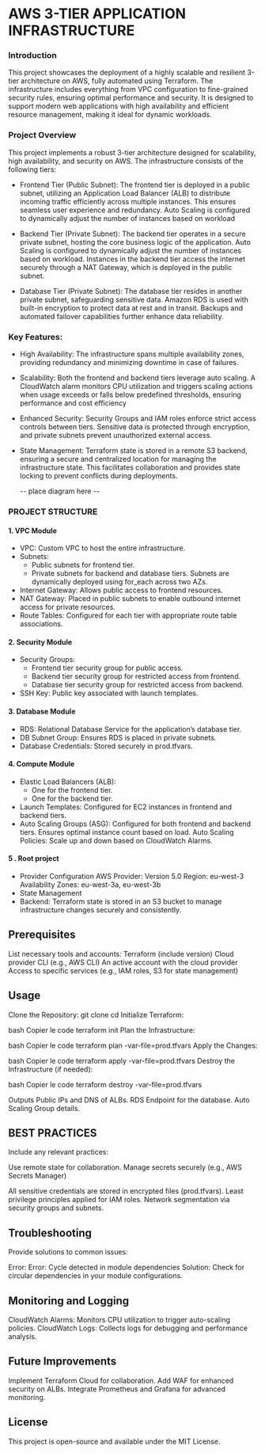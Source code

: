 # AWS 3-TIER APPLICATION INFRASTRUCTURE


### Introduction
This project showcases the deployment of a highly scalable and resilient 3-tier architecture on AWS, fully automated using Terraform. The infrastructure includes everything from VPC configuration to fine-grained security rules, ensuring optimal performance and security. It is designed to support modern web applications with high availability and efficient resource management, making it ideal for dynamic workloads.

### Project Overview
This project implements a robust 3-tier architecture designed for scalability, high availability, and security on AWS. The infrastructure consists of the following tiers:

* Frontend Tier (Public Subnet):
The frontend tier is deployed in a public subnet, utilizing an Application Load Balancer (ALB) to distribute incoming traffic efficiently across multiple instances. This ensures seamless user experience and redundancy. Auto Scaling is configured to dynamically adjust the number of instances based on workload

* Backend Tier (Private Subnet):
The backend tier operates in a secure private subnet, hosting the core business logic of the application. Auto Scaling is configured to dynamically adjust the number of instances based on workload. Instances in the backend tier access the internet securely through a NAT Gateway, which is deployed in the public subnet.

* Database Tier (Private Subnet):
The database tier resides in another private subnet, safeguarding sensitive data. Amazon RDS is used with built-in encryption to protect data at rest and in transit. Backups and automated failover capabilities further enhance data reliability.


### Key Features:
* High Availability:
The infrastructure spans multiple availability zones, providing redundancy and minimizing downtime in case of failures.

* Scalability:
Both the frontend and backend tiers leverage auto scaling. A CloudWatch alarm monitors CPU utilization and triggers scaling actions when usage exceeds or falls below predefined thresholds, ensuring performance and cost efficiency

* Enhanced Security:
Security Groups and IAM roles enforce strict access controls between tiers. Sensitive data is protected through encryption, and private subnets prevent unauthorized external access.

* State Management:
Terraform state is stored in a remote S3 backend, ensuring a secure and centralized location for managing the infrastructure state. This facilitates collaboration and provides state locking to prevent conflicts during deployments.


    -- place diagram here --


### PROJECT STRUCTURE
 

#### 1. VPC Module

* VPC: Custom VPC to host the entire infrastructure.
* Subnets:
    * Public subnets for frontend tier.
    * Private subnets for backend and database tiers.
    Subnets are dynamically deployed using for_each across two AZs.
* Internet Gateway: Allows public access to frontend resources.
* NAT Gateway: Placed in public subnets to enable outbound internet access for private resources.
* Route Tables: Configured for each tier with appropriate route table associations.

#### 2. Security Module

* Security Groups:
    * Frontend tier security group for public access.
    * Backend tier security group for restricted access from frontend.
    * Database tier security group for restricted access from backend.
* SSH Key: Public key associated with launch templates.

#### 3. Database Module

* RDS: Relational Database Service for the application’s database tier.
* DB Subnet Group: Ensures RDS is placed in private subnets.
* Database Credentials: Stored securely in prod.tfvars.

#### 4. Compute Module

* Elastic Load Balancers (ALB):
    * One for the frontend tier.
    * One for the backend tier.
* Launch Templates: Configured for EC2 instances in frontend and backend tiers.
* Auto Scaling Groups (ASG):
    Configured for both frontend and backend tiers.
    Ensures optimal instance count based on load.
    Auto Scaling Policies: Scale up and down based on CloudWatch Alarms.

#### 5 . Root project 

* Provider Configuration
    AWS Provider: Version 5.0
    Region: eu-west-3
    Availability Zones: eu-west-3a, eu-west-3b
* State Management
* Backend: Terraform state is stored in an S3 bucket to manage infrastructure changes securely and consistently.


## Prerequisites

List necessary tools and accounts:
Terraform (include version)
Cloud provider CLI (e.g., AWS CLI)
An active account with the cloud provider
Access to specific services (e.g., IAM roles, S3 for state management)

## Usage

Clone the Repository:
git clone <repository-url>
cd <repository-folder>
Initialize Terraform:

bash
Copier le code
terraform init
Plan the Infrastructure:

bash
Copier le code
terraform plan -var-file=prod.tfvars
Apply the Changes:

bash
Copier le code
terraform apply -var-file=prod.tfvars
Destroy the Infrastructure (if needed):

bash
Copier le code
terraform destroy -var-file=prod.tfvars

Outputs
Public IPs and DNS of ALBs.
RDS Endpoint for the database.
Auto Scaling Group details.

## BEST PRACTICES 

Include any relevant practices:

Use remote state for collaboration.
Manage secrets securely (e.g., AWS Secrets Manager)

All sensitive credentials are stored in encrypted files (prod.tfvars).
Least privilege principles applied for IAM roles.
Network segmentation via security groups and subnets.

## Troubleshooting
Provide solutions to common issues:

Error: Error: Cycle detected in module dependencies
Solution: Check for circular dependencies in your module configurations.

## Monitoring and Logging

CloudWatch Alarms: Monitors CPU utilization to trigger auto-scaling policies.
CloudWatch Logs: Collects logs for debugging and performance analysis.

## Future Improvements
Implement Terraform Cloud for collaboration.
Add WAF for enhanced security on ALBs.
Integrate Prometheus and Grafana for advanced monitoring.

## License
This project is open-source and available under the MIT License.

